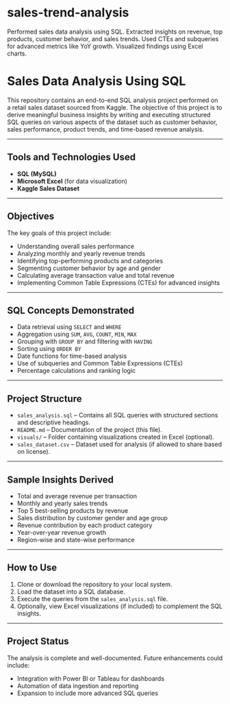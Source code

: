 # sales-trend-analysis
Performed sales data analysis using SQL. Extracted insights on revenue, top products, customer behavior, and sales trends. Used CTEs and subqueries for advanced metrics like YoY growth. Visualized findings using Excel charts.
# Sales Data Analysis Using SQL

This repository contains an end-to-end SQL analysis project performed on a retail sales dataset sourced from Kaggle. The objective of this project is to derive meaningful business insights by writing and executing structured SQL queries on various aspects of the dataset such as customer behavior, sales performance, product trends, and time-based revenue analysis.

---

## Tools and Technologies Used

- **SQL (MySQL)**
- **Microsoft Excel** (for data visualization)
- **Kaggle Sales Dataset**

---

## Objectives

The key goals of this project include:

- Understanding overall sales performance
- Analyzing monthly and yearly revenue trends
- Identifying top-performing products and categories
- Segmenting customer behavior by age and gender
- Calculating average transaction value and total revenue
- Implementing Common Table Expressions (CTEs) for advanced insights

---

## SQL Concepts Demonstrated

- Data retrieval using `SELECT` and `WHERE`
- Aggregation using `SUM`, `AVG`, `COUNT`, `MIN`, `MAX`
- Grouping with `GROUP BY` and filtering with `HAVING`
- Sorting using `ORDER BY`
- Date functions for time-based analysis
- Use of subqueries and Common Table Expressions (CTEs)
- Percentage calculations and ranking logic

---

## Project Structure

- `sales_analysis.sql` – Contains all SQL queries with structured sections and descriptive headings.
- `README.md` – Documentation of the project (this file).
- `visuals/` – Folder containing visualizations created in Excel (optional).
- `sales_dataset.csv` – Dataset used for analysis (if allowed to share based on license).

---

## Sample Insights Derived

- Total and average revenue per transaction
- Monthly and yearly sales trends
- Top 5 best-selling products by revenue
- Sales distribution by customer gender and age group
- Revenue contribution by each product category
- Year-over-year revenue growth
- Region-wise and state-wise performance

---

## How to Use

1. Clone or download the repository to your local system.
2. Load the dataset into a SQL database.
3. Execute the queries from the `sales_analysis.sql` file.
4. Optionally, view Excel visualizations (if included) to complement the SQL insights.

---

## Project Status

The analysis is complete and well-documented. Future enhancements could include:

- Integration with Power BI or Tableau for dashboards
- Automation of data ingestion and reporting
- Expansion to include more advanced SQL queries

